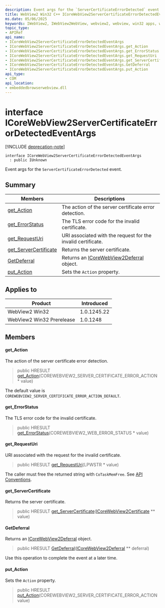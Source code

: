 ```yaml
---
description: Event args for the `ServerCertificateErrorDetected` event.
title: WebView2 Win32 C++ ICoreWebView2ServerCertificateErrorDetectedEventArgs
ms.date: 05/06/2025
keywords: IWebView2, IWebView2WebView, webview2, webview, win32 apps, win32, edge, ICoreWebView2, ICoreWebView2Controller, browser control, edge html, ICoreWebView2ServerCertificateErrorDetectedEventArgs
topic_type: 
- APIRef
api_name:
- ICoreWebView2ServerCertificateErrorDetectedEventArgs
- ICoreWebView2ServerCertificateErrorDetectedEventArgs.get_Action
- ICoreWebView2ServerCertificateErrorDetectedEventArgs.get_ErrorStatus
- ICoreWebView2ServerCertificateErrorDetectedEventArgs.get_RequestUri
- ICoreWebView2ServerCertificateErrorDetectedEventArgs.get_ServerCertificate
- ICoreWebView2ServerCertificateErrorDetectedEventArgs.GetDeferral
- ICoreWebView2ServerCertificateErrorDetectedEventArgs.put_Action
api_type:
- COM
api_location:
- embeddedbrowserwebview.dll
---
```


# interface ICoreWebView2ServerCertificateErrorDetectedEventArgs

[!INCLUDE [deprecation-note](../includes/deprecation-note.md)]

```
interface ICoreWebView2ServerCertificateErrorDetectedEventArgs
  : public IUnknown
```

Event args for the `ServerCertificateErrorDetected` event.

## Summary

 Members                        | Descriptions
--------------------------------|---------------------------------------------
[get_Action](#get_action) | The action of the server certificate error detection.
[get_ErrorStatus](#get_errorstatus) | The TLS error code for the invalid certificate.
[get_RequestUri](#get_requesturi) | URI associated with the request for the invalid certificate.
[get_ServerCertificate](#get_servercertificate) | Returns the server certificate.
[GetDeferral](#getdeferral) | Returns an [ICoreWebView2Deferral](icorewebview2deferral.md#icorewebview2deferral) object.
[put_Action](#put_action) | Sets the `Action` property.

## Applies to

Product                         | Introduced
--------------------------------|---------------------------------------------
WebView2 Win32            |    1.0.1245.22
WebView2 Win32 Prerelease |    1.0.1248

## Members

#### get_Action

The action of the server certificate error detection.

> public HRESULT [get_Action](#get_action)(COREWEBVIEW2_SERVER_CERTIFICATE_ERROR_ACTION * value)

The default value is `COREWEBVIEW2_SERVER_CERTIFICATE_ERROR_ACTION_DEFAULT`.

#### get_ErrorStatus

The TLS error code for the invalid certificate.

> public HRESULT [get_ErrorStatus](#get_errorstatus)(COREWEBVIEW2_WEB_ERROR_STATUS * value)

#### get_RequestUri

URI associated with the request for the invalid certificate.

> public HRESULT [get_RequestUri](#get_requesturi)(LPWSTR * value)

The caller must free the returned string with `CoTaskMemFree`. See [API Conventions](/microsoft-edge/webview2/concepts/win32-api-conventions#strings).

#### get_ServerCertificate

Returns the server certificate.

> public HRESULT [get_ServerCertificate](#get_servercertificate)([ICoreWebView2Certificate](icorewebview2certificate.md#icorewebview2certificate) ** value)

#### GetDeferral

Returns an [ICoreWebView2Deferral](icorewebview2deferral.md#icorewebview2deferral) object.

> public HRESULT [GetDeferral](#getdeferral)([ICoreWebView2Deferral](icorewebview2deferral.md#icorewebview2deferral) ** deferral)

Use this operation to complete the event at a later time.

#### put_Action

Sets the `Action` property.

> public HRESULT [put_Action](#put_action)(COREWEBVIEW2_SERVER_CERTIFICATE_ERROR_ACTION value)

